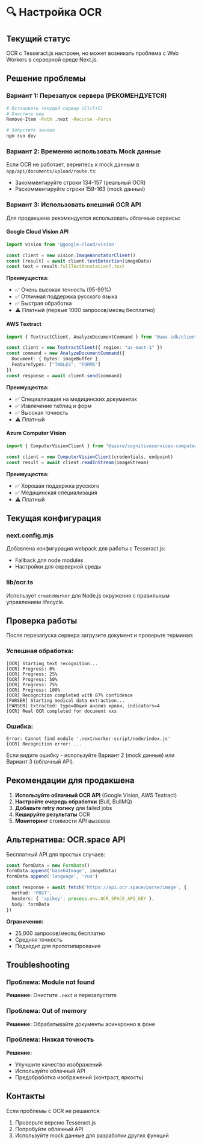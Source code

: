 # 🔍 Настройка OCR

## Текущий статус

OCR с Tesseract.js настроен, но может возникать проблема с Web Workers в серверной среде Next.js.

## Решение проблемы

### Вариант 1: Перезапуск сервера (РЕКОМЕНДУЕТСЯ)

```bash
# Остановите текущий сервер (Ctrl+C)
# Очистите кеш
Remove-Item -Path .next -Recurse -Force

# Запустите заново
npm run dev
```

### Вариант 2: Временно использовать Mock данные

Если OCR не работает, вернитесь к mock данным в `app/api/documents/upload/route.ts`:
- Закомментируйте строки 134-157 (реальный OCR)
- Раскомментируйте строки 159-163 (mock данные)

### Вариант 3: Использовать внешний OCR API

Для продакшена рекомендуется использовать облачные сервисы:

#### Google Cloud Vision API
```typescript
import vision from '@google-cloud/vision'

const client = new vision.ImageAnnotatorClient()
const [result] = await client.textDetection(imageData)
const text = result.fullTextAnnotation?.text
```

**Преимущества:**
- ✅ Очень высокая точность (95-99%)
- ✅ Отличная поддержка русского языка
- ✅ Быстрая обработка
- ⚠️ Платный (первые 1000 запросов/месяц бесплатно)

#### AWS Textract
```typescript
import { TextractClient, AnalyzeDocumentCommand } from "@aws-sdk/client-textract"

const client = new TextractClient({ region: "us-east-1" })
const command = new AnalyzeDocumentCommand({
  Document: { Bytes: imageBuffer },
  FeatureTypes: ["TABLES", "FORMS"]
})
const response = await client.send(command)
```

**Преимущества:**
- ✅ Специализация на медицинских документах
- ✅ Извлечение таблиц и форм
- ✅ Высокая точность
- ⚠️ Платный

#### Azure Computer Vision
```typescript
import { ComputerVisionClient } from "@azure/cognitiveservices-computervision"

const client = new ComputerVisionClient(credentials, endpoint)
const result = await client.readInStream(imageStream)
```

**Преимущества:**
- ✅ Хорошая поддержка русского
- ✅ Медицинская специализация
- ⚠️ Платный

## Текущая конфигурация

### next.config.mjs
Добавлена конфигурация webpack для работы с Tesseract.js:
- Fallback для node modules
- Настройки для серверной среды

### lib/ocr.ts
Использует `createWorker` для Node.js окружения с правильным управлением lifecycle.

## Проверка работы

После перезапуска сервера загрузите документ и проверьте терминал:

### Успешная обработка:
```
[OCR] Starting text recognition...
[OCR] Progress: 0%
[OCR] Progress: 25%
[OCR] Progress: 50%
[OCR] Progress: 75%
[OCR] Progress: 100%
[OCR] Recognition completed with 87% confidence
[PARSER] Starting medical data extraction...
[PARSER] Extracted: type=Общий анализ крови, indicators=4
[OCR] Real OCR completed for document xxx
```

### Ошибка:
```
Error: Cannot find module '.next/worker-script/node/index.js'
[OCR] Recognition error: ...
```

Если видите ошибку - используйте Вариант 2 (mock данные) или Вариант 3 (облачный API).

## Рекомендации для продакшена

1. **Используйте облачный OCR API** (Google Vision, AWS Textract)
2. **Настройте очередь обработки** (Bull, BullMQ)
3. **Добавьте retry логику** для failed jobs
4. **Кешируйте результаты** OCR
5. **Мониторинг** стоимости API вызовов

## Альтернатива: OCR.space API

Бесплатный API для простых случаев:

```typescript
const formData = new FormData()
formData.append('base64Image', imageData)
formData.append('language', 'rus')

const response = await fetch('https://api.ocr.space/parse/image', {
  method: 'POST',
  headers: { 'apikey': process.env.OCR_SPACE_API_KEY },
  body: formData
})
```

**Ограничения:**
- 25,000 запросов/месяц бесплатно
- Средняя точность
- Подходит для прототипирования

## Troubleshooting

### Проблема: Module not found
**Решение:** Очистите `.next` и перезапустите

### Проблема: Out of memory
**Решение:** Обрабатывайте документы асинхронно в фоне

### Проблема: Низкая точность
**Решение:** 
- Улучшите качество изображений
- Используйте облачный API
- Предобработка изображений (контраст, яркость)

## Контакты

Если проблемы с OCR не решаются:
1. Проверьте версию Tesseract.js
2. Попробуйте облачный API
3. Используйте mock данные для разработки других функций

